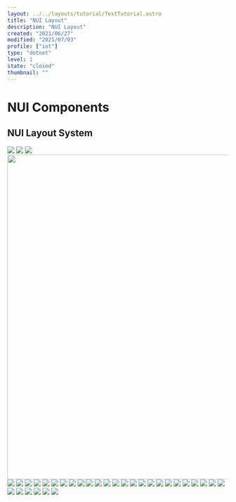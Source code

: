 ```yaml
---
layout: ../../layouts/tutorial/TextTutorial.astro
title: "NUI Layout"
description: "NUI Layout"
created: "2021/06/27"
modified: "2021/07/03"
profile: ["iot"]
type: "dotnet"
level: 1
state: "closed"
thumbnail: ""
---
```


#

# NUI Components

## NUI Layout System

<img src="/assets/images/tutorials/245/NUILayoutSystemP1.PNG" style="undefined"/>

<img src="/assets/images/tutorials/245/NUILayoutSystemP2.PNG" style="undefined"/>

<img src="/assets/images/tutorials/245/NUILayoutSystemP3.PNG" style="undefined"/>

<img src="/assets/images/tutorials/245/NUILayoutSystemP4.PNG" style="height:740px; width:1312px"/>

<img src="/assets/images/tutorials/245/NUILayoutSystemP5.PNG" style="undefined"/>

<img src="/assets/images/tutorials/245/NUILayoutSystemP6.PNG" style="undefined"/>

<img src="/assets/images/tutorials/245/NUILayoutSystemP7.PNG" style="undefined"/>

<img src="/assets/images/tutorials/245/NUILayoutSystemP8.PNG" style="undefined"/>

<img src="/assets/images/tutorials/245/NUILayoutSystemP9.PNG" style="undefined"/>

<img src="/assets/images/tutorials/245/NUILayoutSystemP10.PNG" style="undefined"/>

<img src="/assets/images/tutorials/245/NUILayoutSystemP11.PNG" style="undefined"/>

<img src="/assets/images/tutorials/245/NUILayoutSystemP12.PNG" style="undefined"/>

<img src="/assets/images/tutorials/245/NUILayoutSystemP13.PNG" style="undefined"/>

<img src="/assets/images/tutorials/245/NUILayoutSystemP14.PNG" style="undefined"/>

<img src="/assets/images/tutorials/245/NUILayoutSystemP15.PNG" style="undefined"/>

<img src="/assets/images/tutorials/245/NUILayoutSystemP16.PNG" style="undefined"/>

<img src="/assets/images/tutorials/245/NUILayoutSystemP17.PNG" style="undefined"/>

<img src="/assets/images/tutorials/245/NUILayoutSystemP18.PNG" style="undefined"/>

<img src="/assets/images/tutorials/245/NUILayoutSystemP19.PNG" style="undefined"/>

<img src="/assets/images/tutorials/245/NUILayoutSystemP20.PNG" style="undefined"/>

<img src="/assets/images/tutorials/245/NUILayoutSystemP21.PNG" style="undefined"/>

<img src="/assets/images/tutorials/245/NUILayoutSystemP22.PNG" style="undefined"/>

<img src="/assets/images/tutorials/245/NUILayoutSystemP23.PNG" style="undefined"/>

<img src="/assets/images/tutorials/245/NUILayoutSystemP24.PNG" style="undefined"/>

<img src="/assets/images/tutorials/245/NUILayoutSystemP25.PNG" style="undefined"/>

<img src="/assets/images/tutorials/245/NUILayoutSystemP26.PNG" style="undefined"/>

<img src="/assets/images/tutorials/245/NUILayoutSystemP27.PNG" style="undefined"/>

<img src="/assets/images/tutorials/245/NUILayoutSystemP28.PNG" style="undefined"/>

<img src="/assets/images/tutorials/245/NUILayoutSystemP29.PNG" style="undefined"/>

<img src="/assets/images/tutorials/245/NUILayoutSystemP30.PNG" style="undefined"/>

<img src="/assets/images/tutorials/245/NUILayoutSystemP31.PNG" style="undefined"/>

<img src="/assets/images/tutorials/245/NUILayoutSystemP32.PNG" style="undefined"/>

<img src="/assets/images/tutorials/245/NUILayoutSystemP33.PNG" style="undefined"/>

<img src="/assets/images/tutorials/245/NUILayoutSystemP34.PNG" style="undefined"/>

<img src="/assets/images/tutorials/245/NUILayoutSystemP35.PNG" style="undefined"/>
